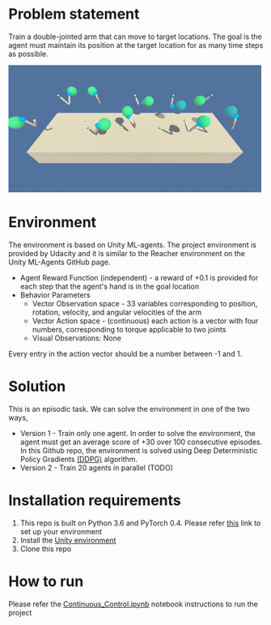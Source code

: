 # Problem statement

Train a double-jointed arm that can move to target locations. The goal is the agent must maintain its position at the target location for as many time steps as possible.

![Environment](../images/reacher.gif)

# Environment 

The environment is based on Unity ML-agents. The project environment is provided by Udacity and it is similar to the Reacher environment on the Unity ML-Agents GitHub page.
* Agent Reward Function (independent) - a reward of +0.1 is provided for each step that the agent's hand is in the goal location
* Behavior Parameters
	* Vector Observation space - 33 variables corresponding to position, rotation, velocity, and angular velocities of the arm
	* Vector Action space - (continuous) each action is a vector with four numbers, corresponding to torque applicable to two joints 
	* Visual Observations: None

Every entry in the action vector should be a number between -1 and 1. 

# Solution
This is an episodic task. We can solve the environment in one of the two ways,
* Version 1 - Train only one agent. In order to solve the environment, the agent must get an average score of +30 over 100 consecutive episodes. In this Github repo, the environment is solved using Deep Deterministic Policy Gradients [(DDPG)](https://arxiv.org/abs/1509.02971) algorithm.
* Version 2 - Train 20 agents in parallel (TODO)

# Installation requirements
1. This repo is built on Python 3.6 and PyTorch 0.4. Please refer [this](https://github.com/udacity/deep-reinforcement-learning#dependencies) link to set up your environment
2. Install the [Unity environment](https://github.com/Unity-Technologies/ml-agents/blob/master/docs/Installation.md)
3. Clone this repo


# How to run
Please refer the [Continuous_Control.ipynb](Continuous_Control.ipynb) notebook instructions to run the project
